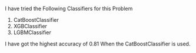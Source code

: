 I have tried the Following Classifiers for this Problem
   1) CatBoostClassifier
   2) XGBClassifier
   3) LGBMClassifier


I have got the highest accuracy of 0.81 When the CatBoostClassifier is used.
